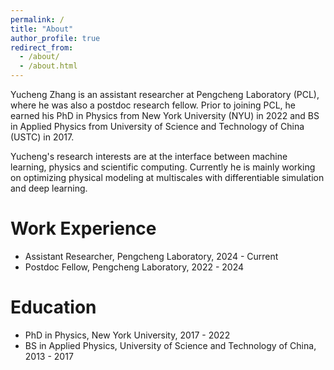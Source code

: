 ```yaml
---
permalink: /
title: "About"
author_profile: true
redirect_from: 
  - /about/
  - /about.html
---
```


Yucheng Zhang is an assistant researcher at Pengcheng Laboratory (PCL),
where he was also a postdoc research fellow.
Prior to joining PCL, he earned his PhD in Physics from New York University (NYU) in 2022
and BS in Applied Physics from University of Science and Technology of China (USTC) in 2017.

Yucheng's research interests are at the interface between machine learning, physics and scientific computing.
Currently he is mainly working on optimizing physical modeling at multiscales with differentiable simulation and deep learning.


Work Experience
=====
* Assistant Researcher, Pengcheng Laboratory, 2024 - Current
* Postdoc Fellow, Pengcheng Laboratory, 2022 - 2024


Education
=====
* PhD in Physics, New York University, 2017 - 2022
* BS in Applied Physics, University of Science and Technology of China, 2013 - 2017
